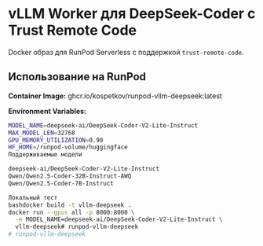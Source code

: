 # vLLM Worker для DeepSeek-Coder с Trust Remote Code

Docker образ для RunPod Serverless с поддержкой `trust-remote-code`.

## Использование на RunPod

**Container Image:**
ghcr.io/kospetkov/runpod-vllm-deepseek:latest

**Environment Variables:**
```bash
MODEL_NAME=deepseek-ai/DeepSeek-Coder-V2-Lite-Instruct
MAX_MODEL_LEN=32768
GPU_MEMORY_UTILIZATION=0.90
HF_HOME=/runpod-volume/huggingface
Поддерживаемые модели

deepseek-ai/DeepSeek-Coder-V2-Lite-Instruct
Qwen/Qwen2.5-Coder-32B-Instruct-AWQ
Qwen/Qwen2.5-Coder-7B-Instruct

Локальный тест
bashdocker build -t vllm-deepseek .
docker run --gpus all -p 8000:8000 \
  -e MODEL_NAME=deepseek-ai/DeepSeek-Coder-V2-Lite-Instruct \
  vllm-deepseek# runpod-vllm-deepseek
# runpod-vllm-deepseek
